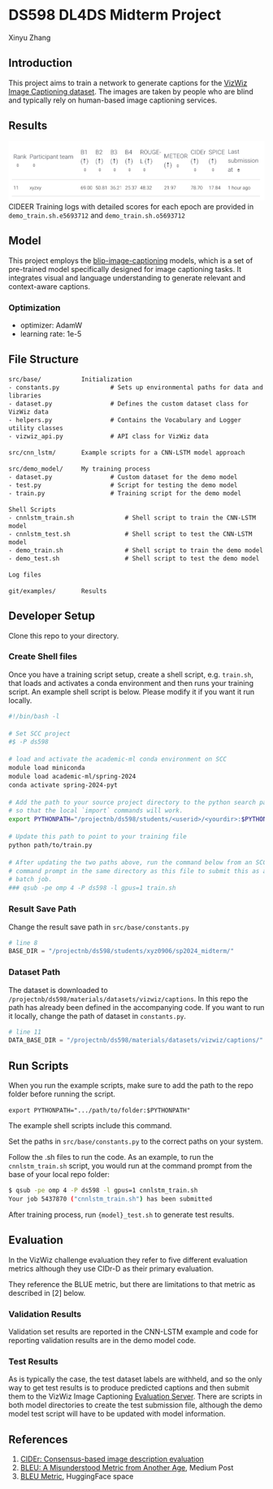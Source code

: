 # DS598 DL4DS Midterm Project
Xinyu Zhang

## Introduction
This project aims to train a network to generate captions for the 
[VizWiz Image Captioning dataset](https://vizwiz.org/tasks-and-datasets/image-captioning/).
The images are taken by people who are blind and typically rely on
human-based image captioning services. 

## Results
![image](results.png)
CIDEER
Training logs with detailed scores for each epoch are provided in `demo_train.sh.e5693712` and `demo_train.sh.o5693712`

## Model
This project employs the [blip-image-captioning](https://huggingface.co/Salesforce/blip-image-captioning-base) models, which is a set of pre-trained model specifically designed for image captioning tasks. It integrates visual and language understanding to generate relevant and context-aware captions.

### Optimization
- optimizer: AdamW
- learning rate: 1e-5


## File Structure
```plain text
src/base/           Initialization
- constants.py              # Sets up environmental paths for data and libraries
- dataset.py                # Defines the custom dataset class for VizWiz data
- helpers.py                # Contains the Vocabulary and Logger utility classes
- vizwiz_api.py             # API class for VizWiz data 

src/cnn_lstm/       Example scripts for a CNN-LSTM model approach

src/demo_model/     My training process
- dataset.py                # Custom dataset for the demo model
- test.py                   # Script for testing the demo model
- train.py                  # Training script for the demo model

Shell Scripts
- cnnlstm_train.sh              # Shell script to train the CNN-LSTM model
- cnnlstm_test.sh               # Shell script to test the CNN-LSTM model
- demo_train.sh                 # Shell script to train the demo model
- demo_test.sh                  # Shell script to test the demo model

Log files

git/examples/       Results
```

## Developer Setup
Clone this repo to your directory.

### Create Shell files
Once you have a training script setup, create a shell script, e.g. `train.sh`,
that loads and activates a conda environment and then runs your training
script. An example shell script is below. Please modify it if you want it run locally.

```sh
#!/bin/bash -l

# Set SCC project
#$ -P ds598

# load and activate the academic-ml conda environment on SCC
module load miniconda
module load academic-ml/spring-2024
conda activate spring-2024-pyt

# Add the path to your source project directory to the python search path
# so that the local `import` commands will work.
export PYTHONPATH="/projectnb/ds598/students/<userid>/<yourdir>:$PYTHONPATH"

# Update this path to point to your training file
python path/to/train.py

# After updating the two paths above, run the command below from an SCC
# command prompt in the same directory as this file to submit this as a
# batch job.
### qsub -pe omp 4 -P ds598 -l gpus=1 train.sh
```
### Result Save Path
Change the result save path in `src/base/constants.py`
```python
# line 8
BASE_DIR = "/projectnb/ds598/students/xyz0906/sp2024_midterm/"
```
### Dataset Path

The dataset is downloaded to 
`/projectnb/ds598/materials/datasets/vizwiz/captions`. In this repo the path has already been defined in the accompanying code. If you want to run it locally, change the path of dataset in `constants.py`.
```python
# line 11
DATA_BASE_DIR = "/projectnb/ds598/materials/datasets/vizwiz/captions/"
```

## Run Scripts

When you run the example scripts, make sure to add the path to the repo
folder before running the script. 

```export PYTHONPATH=".../path/to/folder:$PYTHONPATH"```

The example shell scripts include this command.


Set the paths in `src/base/constants.py` to the correct paths on your system.

Follow the .sh files to run the code. As an example, to run the `cnnlstm_train.sh`
script, you would run at the command prompt from the base of your local repo folder:

```sh
$ qsub -pe omp 4 -P ds598 -l gpus=1 cnnlstm_train.sh
Your job 5437870 ("cnnlstm_train.sh") has been submitted
```
After training process, run `{model}_test.sh` to generate test results.

## Evaluation

In the VizWiz challenge evaluation they refer to five different evaluation
metrics although they use CIDr-D as their primary evaluation.

They reference the BLUE metric, but there are limitations to that metric as
described in [2] below.

### Validation Results

Validation set results are reported in the CNN-LSTM example and code for reporting validation results are in the demo model code.

### Test Results

As is typically the case, the test dataset labels are withheld, and so the only way to get test results is to produce predicted captions and
then submit them to the VizWiz Image Captioning [Evaluation Server](https://eval.ai/web/challenges/challenge-page/739/overview). There are
scripts in both model directories to create the test submission file, although the demo model test script will have to be updated with model 
information.


## References

1. [CIDEr: Consensus-based image description evaluation](https://ieeexplore.ieee.org/document/7299087)
2. [BLEU: A Misunderstood Metric from Another Age](https://towardsdatascience.com/bleu-a-misunderstood-metric-from-another-age-d434e18f1b37), Medium Post
3. [BLEU Metric](https://huggingface.co/spaces/evaluate-metric/bleu), HuggingFace space
